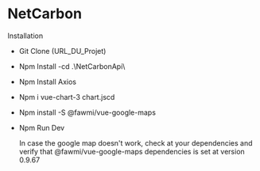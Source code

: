 # NetCarbon

Installation 

- Git Clone (URL_DU_Projet)
- Npm Install
-cd .\NetCarbonApi\ 
- Npm Install Axios
- Npm i vue-chart-3 chart.jscd
- Npm install -S @fawmi/vue-google-maps
- Npm Run Dev

  In case the google map doesn't work, check at your dependencies and verify that @fawmi/vue-google-maps dependencies is set at version 0.9.67
